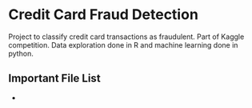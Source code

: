 ﻿# Credit Card Fraud Detection  

Project to classify credit card transactions as fraudulent. Part of Kaggle competition. Data exploration done in R and machine learning done in python. 

## Important File List

 * 

